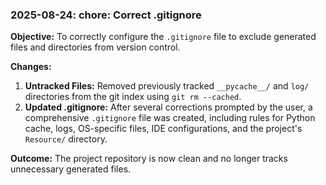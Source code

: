 
### 2025-08-24: chore: Correct .gitignore

**Objective:** To correctly configure the `.gitignore` file to exclude generated files and directories from version control.

**Changes:**
1.  **Untracked Files:** Removed previously tracked `__pycache__/` and `log/` directories from the git index using `git rm --cached`.
2.  **Updated .gitignore:** After several corrections prompted by the user, a comprehensive `.gitignore` file was created, including rules for Python cache, logs, OS-specific files, IDE configurations, and the project's `Resource/` directory.

**Outcome:** The project repository is now clean and no longer tracks unnecessary generated files.
